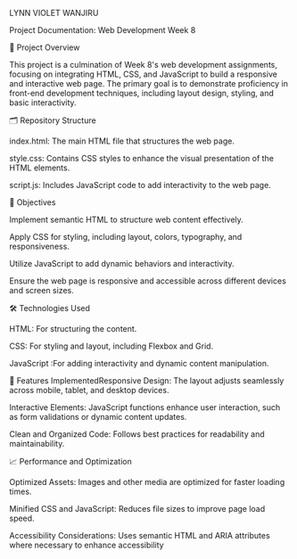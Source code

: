 LYNN VIOLET WANJIRU 

Project Documentation: Web Development Week 8

📌 Project Overview

This project is a culmination of Week 8's web development assignments, focusing on integrating HTML, CSS, and JavaScript to build a responsive and interactive web page. The primary goal is to demonstrate proficiency in front-end development techniques, including layout design, styling, and basic interactivity.

🗂️ Repository Structure

index.html: The main HTML file that structures the web page.

style.css: Contains CSS styles to enhance the visual presentation of the HTML elements.

script.js: Includes JavaScript code to add interactivity to the web page.


🎯 Objectives

Implement semantic HTML to structure web content effectively.

Apply CSS for styling, including layout, colors, typography, and responsiveness.

Utilize JavaScript to add dynamic behaviors and interactivity.

Ensure the web page is responsive and accessible across different devices and screen sizes.


🛠️ Technologies Used

HTML: For structuring the content.

CSS: For styling and layout, including Flexbox and Grid.

JavaScript :For adding interactivity and dynamic content manipulation.


📐 Features ImplementedResponsive Design: The layout adjusts seamlessly across mobile, tablet, and desktop devices.

Interactive Elements: JavaScript functions enhance user interaction, such as form validations or dynamic content updates.

Clean and Organized Code: Follows best practices for readability and maintainability.


📈 Performance and Optimization

Optimized Assets: Images and other media are optimized for faster loading times.

Minified CSS and JavaScript: Reduces file sizes to improve page load speed.

Accessibility Considerations: Uses semantic HTML and ARIA attributes where necessary to enhance accessibility
